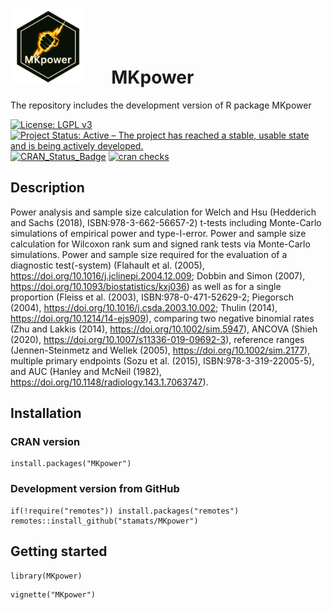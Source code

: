 # <img src="https://github.com/stamats/MKpower/raw/master/hex-MKpower.png" alt="MKpower" width="120"/> &emsp; MKpower
The repository includes the development version of R package MKpower

[![License: LGPL v3](https://img.shields.io/badge/License-LGPL%20v3-blue.svg)](https://www.gnu.org/licenses/lgpl-3.0)
[![Project Status: Active – The project has reached a stable, usable state and is being actively developed.](https://www.repostatus.org/badges/latest/active.svg)](https://www.repostatus.org/#active)
[![CRAN_Status_Badge](http://www.r-pkg.org/badges/version/MKpower/)](http://cran.r-project.org/package=MKpower)
[![cran checks](https://badges.cranchecks.info/summary/MKpower.svg)](https://cran.r-project.org/web/checks/check_results_MKpower.html)

## Description
Power analysis and sample size calculation for Welch and Hsu 
(Hedderich and Sachs (2018), ISBN:978-3-662-56657-2) t-tests including 
Monte-Carlo simulations of empirical power and type-I-error. Power and sample 
size calculation for Wilcoxon rank sum and signed rank tests via Monte-Carlo 
simulations. Power and sample size required for the evaluation of a diagnostic 
test(-system) (Flahault et al. (2005), <https://doi.org/10.1016/j.jclinepi.2004.12.009>; 
Dobbin and Simon (2007), <https://doi.org/10.1093/biostatistics/kxj036>) as well as for a 
single proportion (Fleiss et al. (2003), ISBN:978-0-471-52629-2; Piegorsch (2004), 
<https://doi.org/10.1016/j.csda.2003.10.002>; Thulin (2014), <https://doi.org/10.1214/14-ejs909>), 
comparing two negative binomial rates (Zhu and Lakkis (2014), <https://doi.org/10.1002/sim.5947>), 
ANCOVA (Shieh (2020), <https://doi.org/10.1007/s11336-019-09692-3>), reference ranges 
(Jennen-Steinmetz and Wellek (2005), <https://doi.org/10.1002/sim.2177>), multiple 
primary endpoints (Sozu et al. (2015), ISBN:978-3-319-22005-5), and AUC (Hanley and McNeil (1982), <https://doi.org/10.1148/radiology.143.1.7063747>).

## Installation

### CRAN version

```{r, eval = FALSE}
install.packages("MKpower")
```


### Development version from GitHub

```{r, eval = FALSE}
if(!require("remotes")) install.packages("remotes")
remotes::install_github("stamats/MKpower")
```


## Getting started

```{r}
library(MKpower)
```

```{r}
vignette("MKpower")
```
